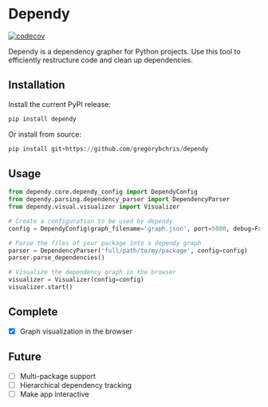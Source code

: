 # Dependy

[![codecov](https://codecov.io/gh/gregorybchris/dependy/branch/master/graph/badge.svg?token=1kwR72lEIQ)](https://codecov.io/gh/gregorybchris/dependy)

Dependy is a dependency grapher for Python projects. Use this tool to efficiently restructure code and clean up dependencies.

## Installation

Install the current PyPI release:

```python
pip install dependy
```

Or install from source:

```python
pip install git+https://github.com/gregorybchris/dependy
```

## Usage

```python
from dependy.core.dependy_config import DependyConfig
from dependy.parsing.dependency_parser import DependencyParser
from dependy.visual.visualizer import Visualizer

# Create a configuration to be used by dependy
config = DependyConfig(graph_filename='graph.json', port=5000, debug=False)

# Parse the files of your package into a dependy graph
parser = DependencyParser('full/path/to/my/package', config=config)
parser.parse_dependencies()

# Visualize the dependency graph in the browser
visualizer = Visualizer(config=config)
visualizer.start()
```

## Complete

- [x] Graph visualization in the browser

## Future

- [ ] Multi-package support
- [ ] Hierarchical dependency tracking
- [ ] Make app interactive
